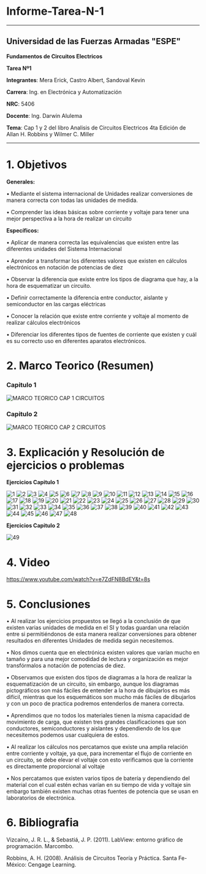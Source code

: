 # Informe-Tarea-N-1

----------------------------------------
## **Universidad de las Fuerzas Armadas "ESPE"**

 **Fundamentos de Circuitos Electricos**

 **Tarea Nº1**

**Integrantes**: Mera Erick, Castro Albert, Sandoval Kevin 

**Carrera**: Ing. en Electrónica y Automatización 

**NRC**: 5406

**Docente**: Ing. Darwin Alulema 

**Tema**: Cap 1 y 2 del libro Analisis de Circuitos Electricos 4ta Edición  de Allan  H. Robbins y Wilmer C. Miller

----------------------------------------------

# 1. Objetivos 

**Generales:**

•	Mediante el sistema internacional de Unidades realizar conversiones de manera correcta con todas las unidades de medida.

•	Comprender las ideas básicas sobre corriente y voltaje para tener una mejor perspectiva a la hora de realizar un circuito 

**Específicos:** 

•	Aplicar de manera correcta las equivalencias que existen entre las diferentes unidades del Sistema Internacional

•	Aprender a transformar los diferentes valores que existen en cálculos electrónicos en notación de potencias de diez

•	Observar la diferencia que existe entre los tipos de diagrama que hay, a la hora de esquematizar un circuito.  


•	Definir correctamente la diferencia entre conductor, aislante y semiconductor en las cargas eléctricas 

•	Conocer la relación que existe entre corriente y voltaje al momento de realizar cálculos electrónicos 


•	Diferenciar los diferentes tipos de fuentes de corriente que existen y cuál es su correcto uso en diferentes aparatos electrónicos. 

# 2. Marco Teorico (Resumen)

### Capitulo 1 

![MARCO TEORICO CAP 1 CIRCUITOS](https://user-images.githubusercontent.com/84588860/121102588-8e9aec80-c7c3-11eb-96d6-864673de315a.jpeg)

### Capitulo 2 

![MARCO TEORICO CAP 2 CIRCUITOS](https://user-images.githubusercontent.com/84588860/121126011-16492100-c7ed-11eb-9d54-f30854156d04.jpeg)

# 3. Explicación y Resolución de ejercicios o problemas 

**Ejercicios Capitulo 1**

![1](https://user-images.githubusercontent.com/84588860/121133271-c1f76e80-c7f7-11eb-8bab-a8c313da8190.jpeg)
![2](https://user-images.githubusercontent.com/84588860/121133294-c754b900-c7f7-11eb-8c0d-36f69dd6dce2.jpeg)
![3](https://user-images.githubusercontent.com/84588860/121134062-9628b880-c7f8-11eb-8d9b-5e8b30c9e52f.jpeg)
![4](https://user-images.githubusercontent.com/84588860/121142520-ae510580-c801-11eb-9b03-69f06026be5c.jpeg)
![5](https://user-images.githubusercontent.com/84588860/121142532-b14bf600-c801-11eb-8f0e-6dd6c0c36944.jpeg)
![6](https://user-images.githubusercontent.com/84588860/121142538-b27d2300-c801-11eb-9bc8-2806532b9f3d.jpeg)
![7](https://user-images.githubusercontent.com/84588860/121142539-b315b980-c801-11eb-8aa2-e1e37b6476d7.jpeg)
![8](https://user-images.githubusercontent.com/84588860/121142545-b446e680-c801-11eb-9c9b-a2315ecb9667.jpeg)
![9](https://user-images.githubusercontent.com/84588860/121142552-b610aa00-c801-11eb-911b-a114f74ca035.jpeg)
![10](https://user-images.githubusercontent.com/84588860/121142556-b6a94080-c801-11eb-89e3-6c788aa5ab2b.jpeg)
![11](https://user-images.githubusercontent.com/84588860/121142557-b741d700-c801-11eb-9164-ef751ba748dc.jpeg)
![12](https://user-images.githubusercontent.com/84588860/121142561-b8730400-c801-11eb-9f94-bf1a4f48c0db.jpeg)
![13](https://user-images.githubusercontent.com/84588860/121142565-ba3cc780-c801-11eb-95bb-cbe0a04edf97.jpeg)
![14](https://user-images.githubusercontent.com/84588860/121150515-3a1a6000-c809-11eb-8178-a5c2c32509e7.jpeg)
![15](https://user-images.githubusercontent.com/84588860/121150656-561e0180-c809-11eb-89b1-a241a225337c.jpeg)
![16](https://user-images.githubusercontent.com/84588860/121150658-56b69800-c809-11eb-8cf9-63abd46a6ab7.jpeg)
![17](https://user-images.githubusercontent.com/84588860/121150661-56b69800-c809-11eb-80c0-8e6cbc8d02f3.jpeg)
![18](https://user-images.githubusercontent.com/84588860/121150662-574f2e80-c809-11eb-9b74-c9a7fee906e9.jpeg)
![19](https://user-images.githubusercontent.com/84588860/121150664-574f2e80-c809-11eb-8811-a1fa42a69cbc.jpeg)
![20](https://user-images.githubusercontent.com/84588860/121150668-57e7c500-c809-11eb-8dfa-6364e2eef426.jpeg)
![21](https://user-images.githubusercontent.com/84588860/121150669-57e7c500-c809-11eb-8e7a-98cc96e770db.jpeg)
![22](https://user-images.githubusercontent.com/84588860/121150673-58805b80-c809-11eb-8924-8d8c75938c0d.jpeg)
![23](https://user-images.githubusercontent.com/84588860/121150677-58805b80-c809-11eb-8a25-c8cf2889019c.jpeg)
![24](https://user-images.githubusercontent.com/84588860/121150680-5918f200-c809-11eb-9bd7-9fb95824ab44.jpeg)
![25](https://user-images.githubusercontent.com/84588860/121150684-59b18880-c809-11eb-872a-4007ab6ffdf2.jpeg)
![26](https://user-images.githubusercontent.com/84588860/121150687-5a4a1f00-c809-11eb-8074-dbb285eb81e2.jpeg)
![27](https://user-images.githubusercontent.com/84588860/121150861-81a0ec00-c809-11eb-8a75-9b07fc98ba54.jpeg)
![28](https://user-images.githubusercontent.com/84588860/121150870-836aaf80-c809-11eb-9fb4-c623678bffcb.jpeg)
![29](https://user-images.githubusercontent.com/84588860/121150874-849bdc80-c809-11eb-8062-453808e25334.jpeg)
![30](https://user-images.githubusercontent.com/84588860/121150878-85347300-c809-11eb-97ad-62b0bb3c374f.jpeg)
![31](https://user-images.githubusercontent.com/84588860/121150880-85cd0980-c809-11eb-9222-949f1dded536.jpeg)
![32](https://user-images.githubusercontent.com/84588860/121150893-882f6380-c809-11eb-865d-9c426bb49788.jpeg)
![33](https://user-images.githubusercontent.com/84588860/121150902-88c7fa00-c809-11eb-914b-f94810a42473.jpeg)
![34](https://user-images.githubusercontent.com/84588860/121150907-89f92700-c809-11eb-9158-c19e008d4eb7.jpeg)
![35](https://user-images.githubusercontent.com/84588860/121150910-89f92700-c809-11eb-91b9-47d86d6e74b7.jpeg)
![36](https://user-images.githubusercontent.com/84588860/121150916-8bc2ea80-c809-11eb-828d-5742e0f3367d.jpeg)
![37](https://user-images.githubusercontent.com/84588860/121157867-88caf880-c80f-11eb-9a69-e956b796aac4.jpeg)
![38](https://user-images.githubusercontent.com/84588860/121157898-8ff20680-c80f-11eb-95fb-dee01d06b75f.jpeg)
![39](https://user-images.githubusercontent.com/84588860/121157906-91233380-c80f-11eb-82d6-468c4a08f605.jpeg)
![40](https://user-images.githubusercontent.com/84588860/121157912-93858d80-c80f-11eb-869b-cf75584493a7.jpeg)
![41](https://user-images.githubusercontent.com/84588860/121157940-984a4180-c80f-11eb-9aac-5cb2b953dc9e.jpeg)
![42](https://user-images.githubusercontent.com/84588860/121157960-9aac9b80-c80f-11eb-8568-ad6a6292d808.jpeg)
![43](https://user-images.githubusercontent.com/84588860/121157988-a009e600-c80f-11eb-9eb5-7618a4cd4797.jpeg)
![44](https://user-images.githubusercontent.com/84588860/121158050-ad26d500-c80f-11eb-9269-90fe3b79574e.jpeg)
![45](https://user-images.githubusercontent.com/84588860/121158067-b021c580-c80f-11eb-857f-509fe53ba383.jpeg)
![46](https://user-images.githubusercontent.com/84588860/121158069-b0ba5c00-c80f-11eb-84a9-b617b009eecd.jpeg)
![47](https://user-images.githubusercontent.com/84588860/121158071-b1eb8900-c80f-11eb-9bca-9937d9088bf1.jpeg)
![48](https://user-images.githubusercontent.com/84588860/121158079-b2841f80-c80f-11eb-94b6-93004a7a9b4b.jpeg)

**Ejercicios Capitulo 2**

![49](https://user-images.githubusercontent.com/84588860/121161076-40f9a080-c812-11eb-827a-aa52fa150f4f.jpeg)


# 4. Video 

https://www.youtube.com/watch?v=e7ZdFN8BdEY&t=8s

# 5. Conclusiones 

•	Al realizar los ejercicios propuestos se llegó a la conclusión de que existen varias unidades de medida en el SI y todas guardan una relación entre si permitiéndonos de esta manera realizar conversiones para obtener resultados en diferentes Unidades de medida según necesitemos.

•	Nos dimos cuenta que en electrónica existen valores que varían mucho en tamaño y para una mejor comodidad de lectura y organización es mejor transfórmalos a notación de potencias de diez.

•	Observamos que existen dos tipos de diagramas a la hora de realizar la esquematización de un circuito, sin embargo, aunque los diagramas pictográficos son más fáciles de entender a la hora de dibujarlos es más difícil, mientras que los esquemáticos son mucho más fáciles de dibujarlos y con un poco de practica podremos entenderlos de manera correcta.

•	Aprendimos que no todos los materiales tienen la misma capacidad de movimiento de carga, que existen tres grandes clasificaciones que son conductores, semiconductores y aislantes y dependiendo de los que necesitemos podemos usar cualquiera de estos. 

•	Al realizar los cálculos nos percatamos que existe una amplia relación entre corriente y voltaje, ya que, para incrementar el flujo de corriente en un circuito, se debe elevar el voltaje con esto verificamos que la corriente es directamente proporcional al voltaje


•	Nos percatamos que existen varios tipos de batería y dependiendo del material con el cual estén echas varían en su tiempo de vida y voltaje sin embargo también existen muchas otras fuentes de potencia que se usan en laboratorios de electrónica. 

# 6. Bibliografia 

Vizcaíno, J. R. L., & Sebastiá, J. P. (2011). LabView: entorno gráfico de programación. Marcombo.

Robbins, A. H. (2008). Análisis de Circuitos Teoría y Práctica. Santa Fe-México: Cengage Learning.
























